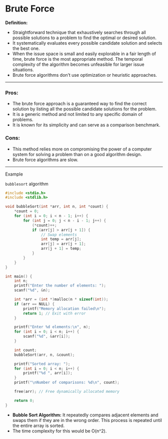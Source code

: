 # Brute Force 
**Definition:**
- Straightforward technique that exhaustively searches through all possible solutions to a problem to find the optimal or desired solution.
- It systematically evaluates every possible candidate solution and selects the best one.
- When the issue space is small and easily explorable in a fair length of time, brute force is the most appropriate method. The temporal complexity of the algorithm becomes unfeasible for larger issue situations.
- Brute force algorithms don’t use optimization or heuristic approaches.
----
### Pros:
- The brute force approach is a guaranteed way to find the correct solution by listing all the possible candidate solutions for the problem.
- It is a generic method and not limited to any specific domain of problems.
- It is known for its simplicity and can serve as a comparison benchmark.
### Cons:
- This method relies more on compromising the power of a computer system for solving a problem than on a good algorithm design.
- Brute force algorithms are slow.
----
<detials>
<summary> Example </summary>

`bubblesort` algorithm
```c
#include <stdio.h>
#include <stdlib.h>

void bubbleSort(int *arr, int n, int *count) {
    *count = 0;
    for (int i = 0; i < n - 1; i++) {
        for (int j = 0; j < n - i - 1; j++) {
            (*count)++;
            if (arr[j] > arr[j + 1]) {
                // Swap elements
                int temp = arr[j];
                arr[j] = arr[j + 1];
                arr[j + 1] = temp;
            }
        }
    }
}

int main() {
    int n;
    printf("Enter the number of elements: ");
    scanf("%d", &n);

    int *arr = (int *)malloc(n * sizeof(int));
    if (arr == NULL) {
        printf("Memory allocation failed\n");
        return 1; // Exit with error
    }

    printf("Enter %d elements:\n", n);
    for (int i = 0; i < n; i++) {
        scanf("%d", &arr[i]);
    }

    int count;
    bubbleSort(arr, n, &count);

    printf("Sorted array: ");
    for (int i = 0; i < n; i++) {
        printf("%d ", arr[i]);
    }
    printf("\nNumber of comparisons: %d\n", count);

    free(arr); // Free dynamically allocated memory

    return 0;
}
```
- **Bubble Sort Algorithm:** It repeatedly compares adjacent elements and swaps them if they are in the wrong order. This process is repeated until the entire array is sorted.
- The time complexity for this would be O(n^2).

</details>